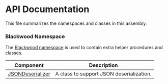 # API Documentation

This file summarizes the namespaces and classes in this assembly.



### Blackwood Namespace

The [Blackwood namespace](xref:Blackwood) is used to contain extra helper procedures and classes.

| Component                                                    | Description                                    |
|--------------------------------------------------------------|------------------------------------------------|
| [JSONDeserializer](xref:Blackwood.JSONDeserializer)          | A class to support JSON deserialization.       |



